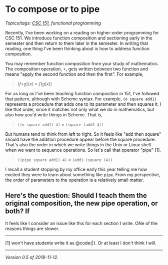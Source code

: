 To compose or to pipe
=====================

*Topics/tags: [CSC 151](index-151), functional programming*

Recently, I've been working on a reading on higher-order programming for
CSC 151.  We introduce function composition and sectioning early in the
semester and then return to them later in the semester.  In writing that
reading, one thing I've been thinking about is how to address function
composition.

You may remember function composition from your study of mathematics.
The composition operation, ∘, gets written between two function and
means "apply the second function and then the first".  For example,

> (_f_∘_g_)(_x_) = _f_(_g_(_x_))

For as long as I've been teaching function composition in 151, I've followed
that pattern, although with Scheme syntax.  For example, `(o square add1)`
represents a procedure that adds one to its parameter and then squares it.
I like that order, since it matches not only what we do in mathematics, but
also how you'd write things in Scheme.  That is,

> `((o square add1) 4)` = `(square (add1 4))`

But humans tend to think from left to right.  So it feels like "add
then square" should have the addition procedure appear before the square
procedure.  That's also the order in which we write things in the Unix
or Linux shell when we want to sequence operations.  So let's call that
operator "pipe" [1].

> `((pipe square add1) 4)` = `(add1 (square (4))`

I recall a student stopping by my office early this year telling
me how excited they were to learn about something like `pipe`.  From my
perspective, the order of parameters to the operation is a relatively
small matter.

Here's the question: Should I teach them the original composition, the
new pipe operation, or both?  If
---

It feels like I consider an issue like this for each section I write.
ONe of the reasons things are slower.

---

[1] won't have students write it as @code{|}.  Or at least I don't think
I will.

---

*Version 0.5 of 2018-11-12.*

